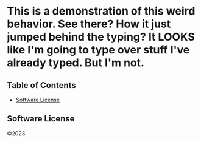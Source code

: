 # This is a demonstration of this weird behavior. See there? How it just jumped behind the typing? It LOOKS like I'm going to type over stuff I've already typed. But I'm not. 

## Table of Contents


* [Software License](#software-license)

## Software License

©2023